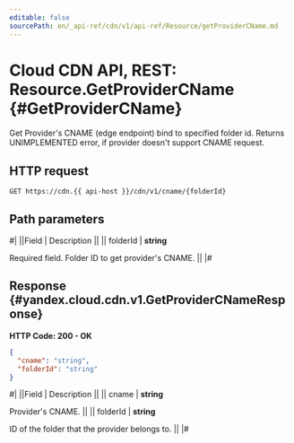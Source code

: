 ```yaml
---
editable: false
sourcePath: en/_api-ref/cdn/v1/api-ref/Resource/getProviderCName.md
---
```


# Cloud CDN API, REST: Resource.GetProviderCName {#GetProviderCName}

Get Provider's CNAME (edge endpoint) bind to specified folder id.
Returns UNIMPLEMENTED error, if provider doesn't support CNAME request.

## HTTP request

```
GET https://cdn.{{ api-host }}/cdn/v1/cname/{folderId}
```

## Path parameters

#|
||Field | Description ||
|| folderId | **string**

Required field. Folder ID to get provider's CNAME. ||
|#

## Response {#yandex.cloud.cdn.v1.GetProviderCNameResponse}

**HTTP Code: 200 - OK**

```json
{
  "cname": "string",
  "folderId": "string"
}
```

#|
||Field | Description ||
|| cname | **string**

Provider's CNAME. ||
|| folderId | **string**

ID of the folder that the provider belongs to. ||
|#